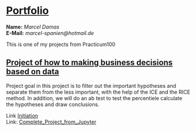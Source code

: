 #  <u>Portfolio</u>

**Name:** _Marcel Damas_   
**E-Mail:** _marcel-spanien@hotmail.de_
  
This is one of my projects from Practicum100

##  <u>Project of how to making business decisions based on data</u>

Project goal in this project is to filter out the important hypotheses and separate them from the less important,
with the help of the ICE and the RICE method.
In addition, we will do an ab test to test the percentiele calculate the hypotheses and draw conclusions.  

Link [Initiation](Business_decitions/project_initiation.md)  
Link: [Complete_Project_from_Jupyter](https://github.com/marceldamas/How_to_making_business_decisions_based_on_data/blob/main/Making_Business_Decisions_Based_on_Data.ipynb)  

